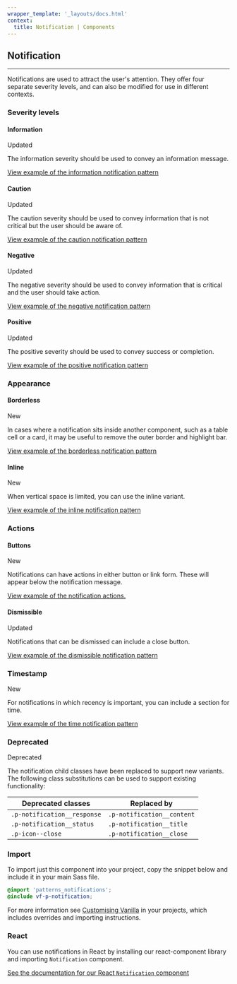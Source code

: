 ```yaml
---
wrapper_template: '_layouts/docs.html'
context:
  title: Notification | Components
---
```


## Notification

<hr>

Notifications are used to attract the user's attention. They offer four separate severity levels, and can also be modified for use in different contexts.

### Severity levels

#### Information

<span class="p-label--updated">Updated</span>

The information severity should be used to convey an information message.

<div class="embedded-example"><a href="/docs/examples/patterns/notifications/information/" class="js-example">
View example of the information notification pattern
</a></div>

#### Caution

<span class="p-label--updated">Updated</span>

The caution severity should be used to convey information that is not critical but the user should be aware of.

<div class="embedded-example"><a href="/docs/examples/patterns/notifications/caution/" class="js-example">
View example of the caution notification pattern
</a></div>

#### Negative

<span class="p-label--updated">Updated</span>

The negative severity should be used to convey information that is critical and the user should take action.

<div class="embedded-example"><a href="/docs/examples/patterns/notifications/negative/" class="js-example">
View example of the negative notification pattern
</a></div>

#### Positive

<span class="p-label--updated">Updated</span>

The positive severity should be used to convey success or completion.

<div class="embedded-example"><a href="/docs/examples/patterns/notifications/positive/" class="js-example">
View example of the positive notification pattern
</a></div>

### Appearance

#### Borderless

<span class="p-label--new">New</span>

In cases where a notification sits inside another component, such as a table cell or a card, it may be useful to remove the outer border and highlight bar.

<div class="embedded-example"><a href="/docs/examples/patterns/notifications/borderless/" class="js-example">
View example of the borderless notification pattern
</a></div>

#### Inline

<span class="p-label--new">New</span>

When vertical space is limited, you can use the inline variant.

<div class="embedded-example"><a href="/docs/examples/patterns/notifications/inline/" class="js-example">
View example of the inline notification pattern
</a></div>

### Actions

#### Buttons

<span class="p-label--new">New</span>

Notifications can have actions in either button or link form. These will appear below the notification message.

<div class="embedded-example"><a href="/docs/examples/patterns/notifications/action/" class="js-example">
View example of the notification actions.
</a></div>

#### Dismissible

<span class="p-label--updated">Updated</span>

Notifications that can be dismissed can include a close button.

<div class="embedded-example"><a href="/docs/examples/patterns/notifications/dismissible/" class="js-example">
View example of the dismissible notification pattern
</a></div>

### Timestamp

<span class="p-label--new">New</span>

For notifications in which recency is important, you can include a section for time.

<div class="embedded-example"><a href="/docs/examples/patterns/notifications/timestamp/" class="js-example">
View example of the time notification pattern
</a></div>

### Deprecated

<span class="p-label--deprecated">Deprecated</span>

The notification child classes have been replaced to support new
variants. The following class substitutions can be used to support existing functionality:

| Deprecated classes          | Replaced by                |
| --------------------------- | -------------------------- |
| `.p-notification__response` | `.p-notification__content` |
| `.p-notification__status`   | `.p-notification__title`   |
| `.p-icon--close`            | `.p-notification__close`   |

### Import

To import just this component into your project, copy the snippet below and include it in your main Sass file.

```scss
@import 'patterns_notifications';
@include vf-p-notification;
```

For more information see [Customising Vanilla](/docs/customising-vanilla/) in your projects, which includes overrides and importing instructions.

### React

You can use notifications in React by installing our react-component library and importing `Notification` component.

[See the documentation for our React `Notification` component](https://canonical-web-and-design.github.io/react-components/?path=/docs/notification--default-story#notification)
